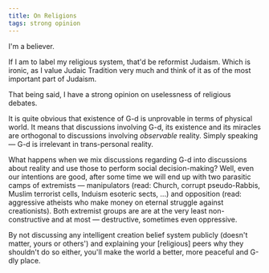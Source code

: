 ```yaml
---
title: On Religions
tags: strong opinion
---
```


I'm a believer.

If I am to label my religious system, that'd be reformist Judaism.
Which is ironic, as I value Judaic Tradition very much and think of
it as of the most important part of Judaism.

That being said, I have a strong opinion on uselessness of religious
debates.

It is quite obvious that existence of G-d is unprovable in terms of 
physical world. It means that discussions involving G-d, its existence
and its miracles are orthogonal to discussions involving *observable*
reality. Simply speaking — G-d is irrelevant in trans-personal reality.

What happens when we mix discussions regarding G-d into discussions about
reality and use those to perform social decision-making? Well, even our
intentions are good, after some time we will end up with two parasitic camps of
extremists — manipulators (read: Church, corrupt pseudo-Rabbis, Muslim
terrorist cells, Induism esoteric sects, ...) and opposition (read: aggressive
atheists who make money on eternal struggle against creationists). Both
extremist groups are are at the very least non-constructive and at most —
destructive, sometimes even oppressive.

By not discussing any intelligent creation belief system publicly (doesn't
matter, yours or others') and explaining your [religious] peers why they
shouldn't do so either, you'll make the world a better, more peaceful and
G-dly place.
